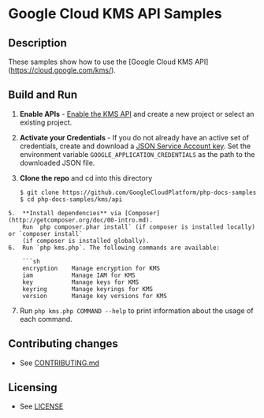 # Google Cloud KMS API Samples

## Description

These samples show how to use the [Google Cloud KMS API]
(https://cloud.google.com/kms/).

## Build and Run
1.  **Enable APIs** - [Enable the KMS API](https://console.cloud.google.com/flows/enableapi?apiid=cloudkms.googleapis.com)
    and create a new project or select an existing project.
2.  **Activate your Credentials** - If you do not already have an active set of credentials, create and download a [JSON Service Account key](https://pantheon.corp.google.com/apis/credentials/serviceaccountkey). Set the environment variable `GOOGLE_APPLICATION_CREDENTIALS` as the path to the downloaded JSON file.
4.  **Clone the repo** and cd into this directory

    ```
    $ git clone https://github.com/GoogleCloudPlatform/php-docs-samples
    $ cd php-docs-samples/kms/api
```
5.  **Install dependencies** via [Composer](http://getcomposer.org/doc/00-intro.md).
    Run `php composer.phar install` (if composer is installed locally) or `composer install`
    (if composer is installed globally).
6.  Run `php kms.php`. The following commands are available:

    ```sh
    encryption    Manage encryption for KMS
    iam           Manage IAM for KMS
    key           Manage keys for KMS
    keyring       Manage keyrings for KMS
    version       Manage key versions for KMS
```
7. Run `php kms.php COMMAND --help` to print information about the usage of each command.

## Contributing changes

* See [CONTRIBUTING.md](../../CONTRIBUTING.md)

## Licensing

* See [LICENSE](../../LICENSE)
